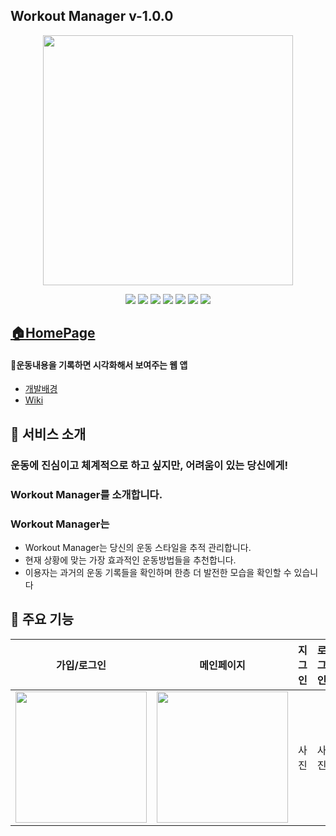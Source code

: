 ## Workout Manager v-1.0.0

<p align='center'>
<img width='400px' src='https://i.ibb.co/P9YCvPw/workout-manager-banner.png'>
</p>

<p align='center'>
    <img src="https://img.shields.io/badge/React-v18.2.0-blue?logo=React"/>
    <img src="https://img.shields.io/badge/Typescript-v4.9.3-blue?logo=typescript"/>
    <img src="https://img.shields.io/badge/styled components-v5.3.6-DB7093?logo=styled components"/>
    <img src="https://img.shields.io/badge/Framer-v7.6.19-0055FF?logo=Framer"/>
    <img src="https://img.shields.io/badge/GraphQL-v16.6.0-E10098?logo=GraphQL"/>
    <img src="https://img.shields.io/badge/apollo/client-v3.7.3-430098?"/>
    <img src="https://img.shields.io/badge/PostgreSQL-v5.10.15-4169E1?logo=PostgreSQL"/>
</p>

## [🏠HomePage](https://main--workout-manager-web.netlify.app/)

#### 💪운동내용을 기록하면 시각화해서 보여주는 웹 앱

- [개발배경](https://github.com/wujuno/workout-manager/wiki/%EA%B0%9C%EB%B0%9C%EB%B0%B0%EA%B2%BD%EA%B3%BC-%EA%B0%9C%EB%B0%9C%EB%AA%A9%ED%91%9C)
- [Wiki](https://github.com/wujuno/workout-manager/wiki)

## 🌟 서비스 소개

### 운동에 진심이고 체계적으로 하고 싶지만, 어려움이 있는 당신에게!

### Workout Manager를 소개합니다.

### Workout Manager는

- Workout Manager는 당신의 운동 스타일을 추적 관리합니다.
- 현재 상황에 맞는 가장 효과적인 운동방법들을 추천합니다.
- 이용자는 과거의 운동 기록들을 확인하며 한층 더 발전한 모습을 확인할 수 있습니다

## 📌 주요 기능

|                                  가입/로그인                                  |                          메인페이지                          | 지그인 | 로그인 |
| :---------------------------------------------------------------------------: | :----------------------------------------------------------: | :----: | :----: |
| <img width='210px' src="https://i.ibb.co/nrPhzPp/workout-manager-signup.png"> | <img width='210px' src='https://i.ibb.co/Hp59cWt/image.png'> |  사진  |  사진  |
